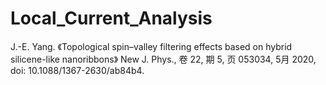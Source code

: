 # Local_Current_Analysis
J.-E. Yang. 《Topological spin–valley filtering effects based on hybrid silicene-like nanoribbons》
New J. Phys., 卷 22, 期 5, 页 053034, 5月 2020,
doi: 10.1088/1367-2630/ab84b4.
